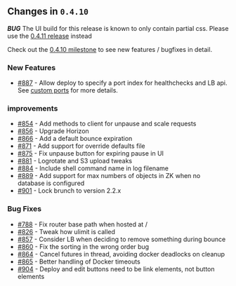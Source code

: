 ## Changes in `0.4.10`

***BUG***
The UI build for this release is known to only contain partial css. Please use the [0.4.11 release](https://github.com/HubSpot/Singularity/releases/tag/Singularity-0.4.11) instead

Check out the [0.4.10 milestone](https://github.com/HubSpot/Singularity/issues?q=milestone%3A0.4.10+is%3Aclosed) to see new features / bugfixes in detail.

### New Features

 - [#887](https://github.com/HubSpot/Singularity/pull/887) - Allow deploy to specify a port index for healthchecks and LB api. See [custom ports](../features/custom-ports.md) for more details.

### improvements
 - [#854](https://github.com/HubSpot/Singularity/pull/854) - Add methods to client for unpause and scale requests
 - [#856](https://github.com/HubSpot/Singularity/pull/856) - Upgrade Horizon
 - [#866](https://github.com/HubSpot/Singularity/pull/866) - Add a default bounce expiration
 - [#871](https://github.com/HubSpot/Singularity/pull/871) - Add support for override defaults file
 - [#875](https://github.com/HubSpot/Singularity/pull/875) - Fix unpause button for expiring pause in UI
 - [#881](https://github.com/HubSpot/Singularity/pull/881) - Logrotate and S3 upload tweaks
 - [#884](https://github.com/HubSpot/Singularity/pull/884) - Include shell command name in log filename
 - [#889](https://github.com/HubSpot/Singularity/pull/889) - Add support for max numbers of objects in ZK when no database is configured
 - [#901](https://github.com/HubSpot/Singularity/pull/901) - Lock brunch to version 2.2.x

### Bug Fixes
 - [#788](https://github.com/HubSpot/Singularity/pull/708) - Fix router base path when hosted at /
 - [#826](https://github.com/HubSpot/Singularity/pull/826) - Tweak how ulimit is called
 - [#857](https://github.com/HubSpot/Singularity/pull/857) - Consider LB when deciding to remove something during bounce
 - [#860](https://github.com/HubSpot/Singularity/pull/860) - Fix the sorting in the wrong order bug
 - [#864](https://github.com/HubSpot/Singularity/pull/864) - Cancel futures in thread, avoiding docker deadlocks on cleanup
 - [#865](https://github.com/HubSpot/Singularity/pull/865) - Better handling of Docker timeouts
 - [#904](https://github.com/HubSpot/Singularity/pull/904) - Deploy and edit buttons need to be link elements, not button elements